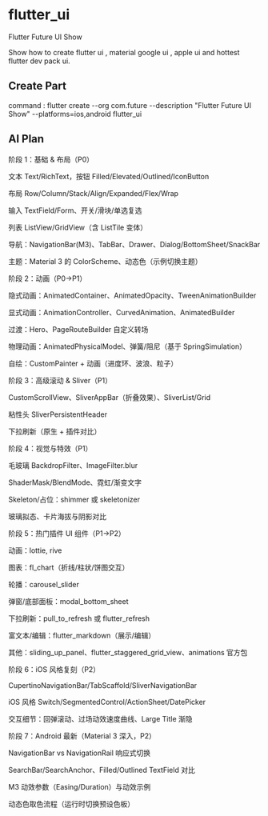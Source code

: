 # flutter_ui
Flutter Future UI Show

Show how to create flutter ui , material google ui , apple ui and hottest flutter dev pack ui.

## Create Part

command : flutter create --org com.future --description "Flutter Future UI Show" --platforms=ios,android flutter_ui

## AI Plan
阶段 1：基础 & 布局（P0）

文本 Text/RichText，按钮 Filled/Elevated/Outlined/IconButton

布局 Row/Column/Stack/Align/Expanded/Flex/Wrap

输入 TextField/Form、开关/滑块/单选复选

列表 ListView/GridView（含 ListTile 变体）

导航：NavigationBar(M3)、TabBar、Drawer、Dialog/BottomSheet/SnackBar

主题：Material 3 的 ColorScheme、动态色（示例切换主题）

阶段 2：动画（P0→P1）

隐式动画：AnimatedContainer、AnimatedOpacity、TweenAnimationBuilder

显式动画：AnimationController、CurvedAnimation、AnimatedBuilder

过渡：Hero、PageRouteBuilder 自定义转场

物理动画：AnimatedPhysicalModel、弹簧/阻尼（基于 SpringSimulation）

自绘：CustomPainter + 动画（进度环、波浪、粒子）

阶段 3：高级滚动 & Sliver（P1）

CustomScrollView、SliverAppBar（折叠效果）、SliverList/Grid

粘性头 SliverPersistentHeader

下拉刷新（原生 + 插件对比）

阶段 4：视觉与特效（P1）

毛玻璃 BackdropFilter、ImageFilter.blur

ShaderMask/BlendMode、霓虹/渐变文字

Skeleton/占位：shimmer 或 skeletonizer

玻璃拟态、卡片海拔与阴影对比

阶段 5：热门插件 UI 组件（P1→P2）

动画：lottie, rive

图表：fl_chart（折线/柱状/饼图交互）

轮播：carousel_slider

弹窗/底部面板：modal_bottom_sheet

下拉刷新：pull_to_refresh 或 flutter_refresh

富文本/编辑：flutter_markdown（展示/编辑）

其他：sliding_up_panel、flutter_staggered_grid_view、animations 官方包

阶段 6：iOS 风格复刻（P2）

CupertinoNavigationBar/TabScaffold/SliverNavigationBar

iOS 风格 Switch/SegmentedControl/ActionSheet/DatePicker

交互细节：回弹滚动、过场动效速度曲线、Large Title 渐隐

阶段 7：Android 最新（Material 3 深入，P2）

NavigationBar vs NavigationRail 响应式切换

SearchBar/SearchAnchor、Filled/Outlined TextField 对比

M3 动效参数（Easing/Duration）与动效示例

动态色取色流程（运行时切换预设色板）